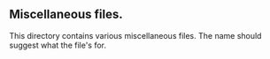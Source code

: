 ## Miscellaneous files. 
This directory contains various miscellaneous files. The name should suggest what the file's for.
